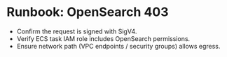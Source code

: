 # Runbook: OpenSearch 403

- Confirm the request is signed with SigV4.
- Verify ECS task IAM role includes OpenSearch permissions.
- Ensure network path (VPC endpoints / security groups) allows egress.
